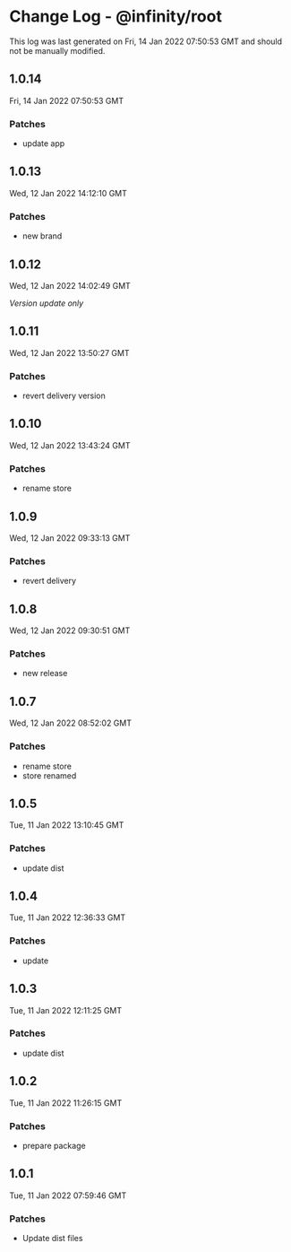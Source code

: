 # Change Log - @infinity/root

This log was last generated on Fri, 14 Jan 2022 07:50:53 GMT and should not be manually modified.

## 1.0.14
Fri, 14 Jan 2022 07:50:53 GMT

### Patches

- update app

## 1.0.13
Wed, 12 Jan 2022 14:12:10 GMT

### Patches

- new brand

## 1.0.12
Wed, 12 Jan 2022 14:02:49 GMT

_Version update only_

## 1.0.11
Wed, 12 Jan 2022 13:50:27 GMT

### Patches

- revert delivery version

## 1.0.10
Wed, 12 Jan 2022 13:43:24 GMT

### Patches

- rename store

## 1.0.9
Wed, 12 Jan 2022 09:33:13 GMT

### Patches

- revert delivery

## 1.0.8
Wed, 12 Jan 2022 09:30:51 GMT

### Patches

- new release

## 1.0.7
Wed, 12 Jan 2022 08:52:02 GMT

### Patches

- rename store
- store renamed

## 1.0.5
Tue, 11 Jan 2022 13:10:45 GMT

### Patches

- update dist

## 1.0.4
Tue, 11 Jan 2022 12:36:33 GMT

### Patches

- update

## 1.0.3
Tue, 11 Jan 2022 12:11:25 GMT

### Patches

- update dist

## 1.0.2
Tue, 11 Jan 2022 11:26:15 GMT

### Patches

- prepare package

## 1.0.1
Tue, 11 Jan 2022 07:59:46 GMT

### Patches

- Update dist files

